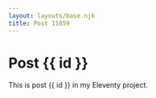 ```yaml
---
layout: layouts/base.njk
title: Post 11859
---
```


# Post {{ id }}

This is post {{ id }} in my Eleventy project.
